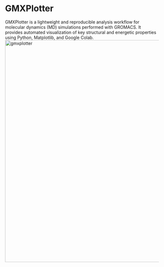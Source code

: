 # GMXPlotter
GMXPlotter is a lightweight and reproducible analysis workflow for molecular dynamics (MD) simulations performed with GROMACS. It provides automated visualization of key structural and energetic properties using Python, Matplotlib, and Google Colab.
<img width="2049" height="729" alt="gmxplotter" src="https://github.com/user-attachments/assets/2ecafbe0-de24-4eb4-b125-c59b5942790b" />

